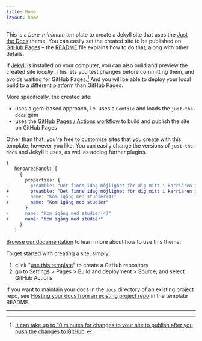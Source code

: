 ```yaml
---
title: Home
layout: home
---
```


This is a *bare-minimum* template to create a Jekyll site that uses the [Just the Docs] theme. You can easily set the created site to be published on [GitHub Pages] – the [README] file explains how to do that, along with other details.

If [Jekyll] is installed on your computer, you can also build and preview the created site *locally*. This lets you test changes before committing them, and avoids waiting for GitHub Pages.[^1] And you will be able to deploy your local build to a different platform than GitHub Pages.

More specifically, the created site:

- uses a gem-based approach, i.e. uses a `Gemfile` and loads the `just-the-docs` gem
- uses the [GitHub Pages / Actions workflow] to build and publish the site on GitHub Pages

Other than that, you're free to customize sites that you create with this template, however you like. You can easily change the versions of `just-the-docs` and Jekyll it uses, as well as adding further plugins.

```diff
{
   heroAreaPanel: [
     {
       properties: {
-        preamble: "Det finns idag möjlighet för dig mitt i karriären att studera med ett utökat studiestöd. Målet är att du ska hålla dig relevant, intressant och uppdaterad på arbetsmarknaden. Som tjänsteman ansluten till TRR kan du även få stöd utöver CSNs omställningsstudiestöd. "
+        preamble: "Det finns idag möjlighet för dig mitt i karriären att studera med ett utökat studiestöd. Målet är att du ska hålla dig relevant, intressant och uppdaterad på arbetsmarknaden. Som tjänsteman ansluten till TRR kan du även få stöd utöver CSNs omställningsstudiestöd."
-        name: "Kom igång med studier(4)"
+        name: "Kom igång med studier"
       }
-      name: "Kom igång med studier(4)"
+      name: "Kom igång med studier"
     }
   ]
```

[Browse our documentation][Just the Docs] to learn more about how to use this theme.

To get started with creating a site, simply:

1. click "[use this template]" to create a GitHub repository
2. go to Settings > Pages > Build and deployment > Source, and select GitHub Actions

If you want to maintain your docs in the `docs` directory of an existing project repo, see [Hosting your docs from an existing project repo](https://github.com/just-the-docs/just-the-docs-template/blob/main/README.md#hosting-your-docs-from-an-existing-project-repo) in the template README.

----

[^1]: [It can take up to 10 minutes for changes to your site to publish after you push the changes to GitHub](https://docs.github.com/en/pages/setting-up-a-github-pages-site-with-jekyll/creating-a-github-pages-site-with-jekyll#creating-your-site).

[Just the Docs]: https://just-the-docs.github.io/just-the-docs/
[GitHub Pages]: https://docs.github.com/en/pages
[README]: https://github.com/just-the-docs/just-the-docs-template/blob/main/README.md
[Jekyll]: https://jekyllrb.com
[GitHub Pages / Actions workflow]: https://github.blog/changelog/2022-07-27-github-pages-custom-github-actions-workflows-beta/
[use this template]: https://github.com/just-the-docs/just-the-docs-template/generate
